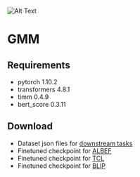 ![Alt Text](image_path)

# GMM
## Requirements
- pytorch 1.10.2
- transformers 4.8.1
- timm 0.4.9
- bert_score 0.3.11
## Download
- Dataset json files for [downstream tasks](https://github.com/salesforce/ALBEF)
- Finetuned checkpoint for [ALBEF](https://github.com/salesforce/ALBEF)
- Finetuned checkpoint for [TCL](https://github.com/uta-smile/TCL)
- Finetuned checkpoint for [BLIP](https://storage.googleapis.com/sfr-vision-language-research/BLIP/models/model_vqa.pth)
